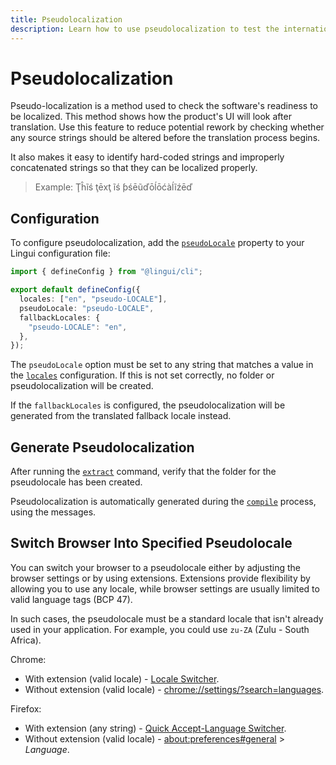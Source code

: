 ```yaml
---
title: Pseudolocalization
description: Learn how to use pseudolocalization to test the internationalization aspects of your application with Lingui
---
```


# Pseudolocalization

Pseudo-localization is a method used to check the software's readiness to be localized. This method shows how the product's UI will look after translation. Use this feature to reduce potential rework by checking whether any source strings should be altered before the translation process begins.

It also makes it easy to identify hard-coded strings and improperly concatenated strings so that they can be localized properly.

> Example: Ţĥĩś ţēxţ ĩś ƥśēũďōĺōćàĺĩźēď

## Configuration

To configure pseudolocalization, add the [`pseudoLocale`](/ref/conf#pseudolocale) property to your Lingui configuration file:

```ts title="lingui.config.{ts,js}"
import { defineConfig } from "@lingui/cli";

export default defineConfig({
  locales: ["en", "pseudo-LOCALE"],
  pseudoLocale: "pseudo-LOCALE",
  fallbackLocales: {
    "pseudo-LOCALE": "en",
  },
});
```

The `pseudoLocale` option must be set to any string that matches a value in the [`locales`](/ref/conf#locales) configuration. If this is not set correctly, no folder or pseudolocalization will be created.

If the `fallbackLocales` is configured, the pseudolocalization will be generated from the translated fallback locale instead.

## Generate Pseudolocalization

After running the [`extract`](/ref/cli#extract) command, verify that the folder for the pseudolocale has been created.

Pseudolocalization is automatically generated during the [`compile`](/ref/cli#compile) process, using the messages.

## Switch Browser Into Specified Pseudolocale

You can switch your browser to a pseudolocale either by adjusting the browser settings or by using extensions. Extensions provide flexibility by allowing you to use any locale, while browser settings are usually limited to valid language tags (BCP 47).

In such cases, the pseudolocale must be a standard locale that isn't already used in your application. For example, you could use `zu-ZA` (Zulu - South Africa).

Chrome:

- With extension (valid locale) - [Locale Switcher](https://chrome.google.com/webstore/detail/locale-switcher/kngfjpghaokedippaapkfihdlmmlafcc).
- Without extension (valid locale) - [chrome://settings/?search=languages](chrome://settings/?search=languages).

Firefox:

- With extension (any string) - [Quick Accept-Language Switcher](https://addons.mozilla.org/en-GB/firefox/addon/quick-accept-language-switc/?src=search).
- Without extension (valid locale) - [about:preferences#general](about:preferences#general) > _Language_.
